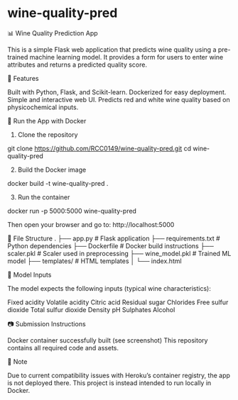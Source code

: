 # wine-quality-pred

📊 Wine Quality Prediction App

This is a simple Flask web application that predicts wine quality using a pre-trained machine learning model. It provides a form for users to enter wine attributes and returns a predicted quality score.

🚀 Features

Built with Python, Flask, and Scikit-learn.
Dockerized for easy deployment.
Simple and interactive web UI.
Predicts red and white wine quality based on physicochemical inputs.

🐳 Run the App with Docker

1. Clone the repository

git clone https://github.com/RCC0149/wine-quality-pred.git
cd wine-quality-pred

2. Build the Docker image

docker build -t wine-quality-pred .

3. Run the container

docker run -p 5000:5000 wine-quality-pred

Then open your browser and go to: http://localhost:5000

📁 File Structure
.
├── app.py               # Flask application
├── requirements.txt     # Python dependencies
├── Dockerfile           # Docker build instructions
├── scaler.pkl           # Scaler used in preprocessing
├── wine_model.pkl       # Trained ML model
├── templates/           # HTML templates
│   └── index.html

🧪 Model Inputs

The model expects the following inputs (typical wine characteristics):

Fixed acidity
Volatile acidity
Citric acid
Residual sugar
Chlorides
Free sulfur dioxide
Total sulfur dioxide
Density
pH
Sulphates
Alcohol

📷 Submission Instructions

Docker container successfully built (see screenshot)
This repository contains all required code and assets.

🧠 Note

Due to current compatibility issues with Heroku’s container registry, the app is not deployed there. This project is instead intended to run locally in Docker.
